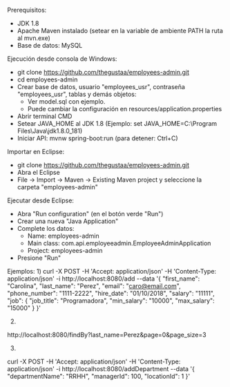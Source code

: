 Prerequisitos:
- JDK 1.8
- Apache Maven instalado (setear en la variable de ambiente PATH la ruta al mvn.exe) 
- Base de datos: MySQL 

Ejecución desde consola de Windows:
- git clone https://github.com/thegustaa/employees-admin.git 
- cd employees-admin
- Crear base de datos, usuario "employees_usr", contraseña "employees_usr", tablas y 
demás objetos:
	- Ver model.sql con ejemplo.
	- Puede cambiar la configuración en resources/application.properties
- Abrir terminal CMD
- Setear JAVA_HOME al JDK 1.8 (Ejemplo: set JAVA_HOME=C:\Program Files\Java\jdk1.8.0_181)
- Iniciar API: mvnw spring-boot:run (para detener: Ctrl+C)


Importar en Eclipse:
- git clone https://github.com/thegustaa/employees-admin.git 
- Abra el Eclipse
- File -> Import -> Maven -> Existing Maven project y seleccione la carpeta "employees-admin"

Ejecutar desde Eclipse:
- Abra "Run configuration" (en el botón verde "Run")
- Crear una nueva "Java Application"
- Complete los datos:
	- Name: employees-admin
	- Main class: com.api.employeeadmin.EmployeeAdminApplication
	- Project: employees-admin
- Presione "Run"


Ejemplos:
1)
curl -X POST -H 'Accept: application/json' -H 'Content-Type: application/json' -i http://localhost:8080/add --data '{
  "first_name": "Carolina",
  "last_name": "Perez",
  "email": "caro@email.com",
  "phone_number": "1111-2222",
  "hire_date": "01/10/2018",
  "salary": "11111",
  "job": {
  	"job_title": "Programadora",
  	"min_salary": "10000",
  	"max_salary": "15000"
  }
}'

2)
http://localhost:8080/findBy?last_name=Perez&page=0&page_size=3

3)
curl -X POST -H 'Accept: application/json' -H 'Content-Type: application/json' -i http://localhost:8080/addDepartment --data '{
"departmentName": "RRHH", 
"managerId": 100, 
"locationId": 1
}'